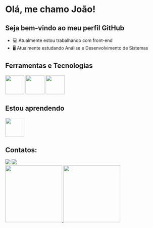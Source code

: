 # Olá, me chamo João! 
## Seja bem-vindo ao meu perfil GitHub

- 💻 Atualmente estou trabalhando com front-end
- 🖥 Atualmente estudando Análise e Desenvolvimento de Sistemas

## Ferramentas e Tecnologias
<p>
  <img src="https://cdn.jsdelivr.net/gh/devicons/devicon@latest/icons/html5/html5-original-wordmark.svg" width="60" />
  <img src="https://cdn.jsdelivr.net/gh/devicons/devicon@latest/icons/css3/css3-original-wordmark.svg" width="60" />
  <img src="https://cdn.jsdelivr.net/gh/devicons/devicon@latest/icons/javascript/javascript-original.svg" width="60" />
</p>

## Estou aprendendo
<img src="https://cdn.jsdelivr.net/gh/devicons/devicon@latest/icons/bootstrap/bootstrap-original.svg" width="60" />

## Contatos:
<div>
<a href="https://instagram.com/_.joaolopes" target="_blank"><img loading="lazy" src="https://img.shields.io/badge/-Instagram-%23E4405F?style=for-the-badge&logo=instagram&logoColor=white" target="_blank"></a>
<a href="[https://www.linkedin.com/in/seu-usuário-linkedln-aqui](https://www.linkedin.com/in/jo%C3%A3o-victor-b97221222?utm_source=share&utm_campaign=share_via&utm_content=profile&utm_medium=ios_app)" target="_blank"><img loading="lazy" src="https://img.shields.io/badge/-LinkedIn-%230077B5?style=for-the-badge&logo=linkedin&logoColor=white" target="_blank"></a>   
</div>

<div>
  <a href="https://github.com/joaolopes45">
    <img loading="lazy" height="180em" src="https://github-readme-stats.vercel.app/api/top-langs/?username=joaolopes45&layout=compact&langs_count=7&theme=dracula"/>
    <img loading="lazy" height="180em" src="https://github-readme-stats.vercel.app/api?username=joaolopes45&show_icons=true&theme=dracula&include_all_commits=true&count_private=true"/>
  </a>
</div>

          


          
          
          
          

